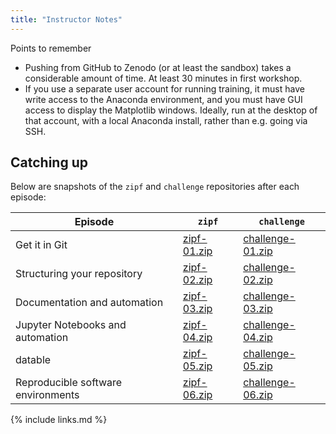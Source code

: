 ```yaml
---
title: "Instructor Notes"
---
```


Points to remember
* Pushing from GitHub to Zenodo (or at least the sandbox) takes a considerable amount of
  time. At least 30 minutes in first workshop.
* If you use a separate user account for running training, it must have write access
  to the Anaconda environment, and you must have GUI access to display the Matplotlib
  windows. Ideally, run at the desktop of that account, with a local Anaconda install,
  rather than e.g. going via SSH.

## Catching up

Below are snapshots of the `zipf` and `challenge` repositories after
each episode:

| Episode | `zipf` | `challenge` |
|---------|--------|-------------|
| Get it in Git | [zipf-01.zip](../files/zipf-01.zip) | [challenge-01.zip](../files/challenge-01.zip) |
| Structuring your repository | [zipf-02.zip](../files/zipf-02.zip) | [challenge-02.zip](../files/challenge-02.zip) |
| Documentation and automation | [zipf-03.zip](../files/zipf-03.zip) | [challenge-03.zip](../files/challenge-03.zip) |
| Jupyter Notebooks and automation | [zipf-04.zip](../files/zipf-04.zip) | [challenge-04.zip](../files/challenge-04.zip) |
| datable | [zipf-05.zip](../files/zipf-05.zip) | [challenge-05.zip](../files/challenge-05.zip) |
| Reproducible software environments | [zipf-06.zip](../files/zipf-06.zip) | [challenge-06.zip](../files/challenge-06.zip) |


{% include links.md %}

